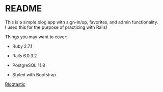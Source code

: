 # README

This is a simple blog app with sign-in/up, favorites, and admin functionality. I used this 
for the purpose of practicing with Rails!

Things you may want to cover:

* Ruby 2.7.1 

* Rails 6.0.3.2 

* PostgreSQL 11.8 

* Styled with Bootstrap 

[Blogtastic](blogtastical.herokuapp.com)
